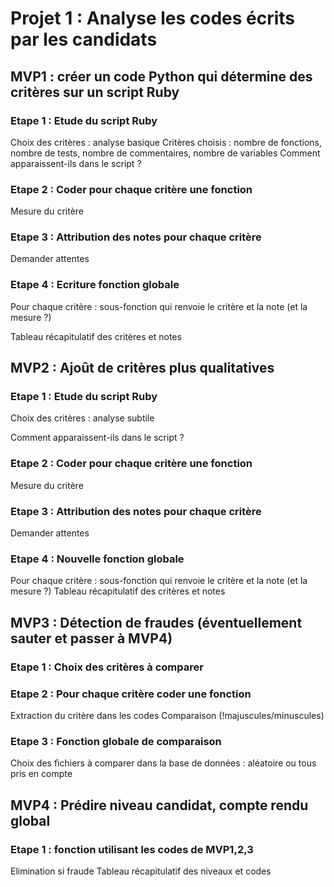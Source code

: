 # Projet 1 : Analyse les codes écrits par les candidats

## MVP1 : créer un code Python qui détermine des critères sur un script Ruby

### Etape 1 : Etude du script Ruby
Choix des critères : analyse basique
    Critères choisis : nombre de fonctions, nombre de tests, nombre de commentaires, nombre de variables
Comment apparaissent-ils dans le script ?

### Etape 2 : Coder pour chaque critère une fonction
Mesure du critère

### Etape 3 : Attribution des notes pour chaque critère
Demander attentes

### Etape 4 : Ecriture fonction globale
Pour chaque critère : sous-fonction qui renvoie le critère et la note (et la mesure ?)

Tableau récapitulatif des critères et notes


## MVP2 : Ajoût de critères plus qualitatives

### Etape 1 : Etude du script Ruby
Choix des critères : analyse subtile

Comment apparaissent-ils dans le script ?

### Etape 2 : Coder pour chaque critère une fonction
Mesure du critère


### Etape 3 : Attribution des notes pour chaque critère
Demander attentes

### Etape 4 : Nouvelle fonction globale
Pour chaque critère : sous-fonction qui renvoie le critère et la note (et la mesure ?)
Tableau récapitulatif des critères et notes


## MVP3 : Détection de fraudes (éventuellement sauter et passer à MVP4)

### Etape 1 : Choix des critères à comparer

### Etape 2 : Pour chaque critère coder une fonction
Extraction du critère dans les codes
Comparaison (!majuscules/minuscules)

### Etape 3 : Fonction globale de comparaison
Choix des fichiers à comparer dans la base de données : aléatoire ou tous pris en compte


## MVP4 : Prédire niveau candidat, compte rendu global

### Etape 1 : fonction utilisant les codes de MVP1,2,3
Elimination si fraude
Tableau récapitulatif des niveaux et codes
